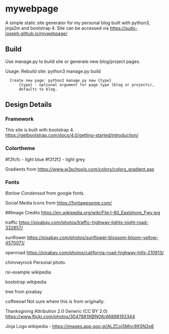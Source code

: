 # mywebpage
A simple static site generator for my personal blog built with python3, jinja2m and bootstrap 4. Site can be accessed via https://sudo-joseph.github.io/mywebpage/

## Build

Use manage.py to build site or generate new blog/project pages.

  Usage:
      Rebuild site: python3 manage.py build

      Create new page: python3 manage.py new {type}
          {type} - optional argument for page type (blog or projects),
          defaults to blog.

## Design Details

### Framework
This site is built with bootstrap 4.  
https://getbootstrap.com/docs/4.0/getting-started/introduction/

### Colortheme

#f2fcfc - light blue
#f2f2f2 - light grey

Gradients from https://www.w3schools.com/colors/colors_gradient.asp

### Fonts

*Barlow Condensed* from google fonts.

Social Media Icons from https://fontawesome.com/


##Image Credits
https://en.wikipedia.org/wiki/File:I-80_Eastshore_Fwy.jpg

traffic
https://pixabay.com/photos/traffic-highway-lights-night-road-332857/

sunflower
https://pixabay.com/photos/sunflower-blossom-bloom-yellow-4570071/

openroad
https://pixabay.com/photos/california-road-highway-hills-210913/

chimneyrock
Personal photo.

rsi-example
wikipedia

bootstrap
wikipedia

tree
from pixabay

coffeeowl
Not sure where this is from originally.

Thanksgiving Attribution 2.0 Generic (CC BY 2.0)
 https://www.flickr.com/photos/30478819@N08/46888193344

Jinja Logo
wikipedia - https://images.app.goo.gl/ALZCoj5Mnc9XSN2p6


